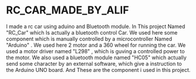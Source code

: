 # RC_CAR_MADE_BY_ALIF
I made a rc car using aduino and Bluetooth module.
In This project Named "RC_Car" which Is actually a bluetooth control Car. We used here some component which is manually controlled by a microcontroller Named "Arduino" . We used here 2 motor and a 360 wheel for running the car. We used a motor driver named "L298" , which is guving a controlled power to the motor. We also used a bluetooth module named "HC05" which actually send some character by an external software, which give a instruction to the Arduino UNO board. 
And These are the component i used in this project. 
